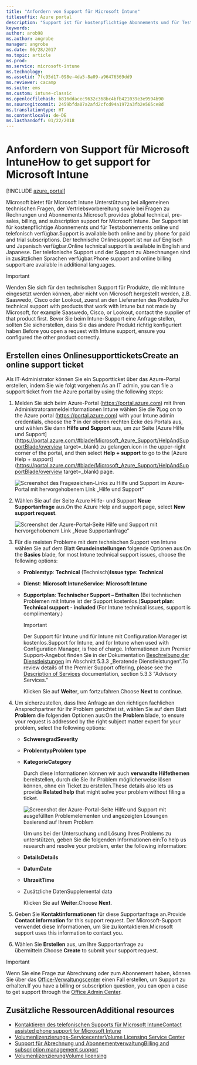 ```yaml
---
title: "Anfordern von Support für Microsoft Intune"
titlesuffix: Azure portal
description: "Support ist für kostenpflichtige Abonnements und für Testabonnements online und telefonisch verfügbar."
keywords: 
author: arob98
ms.author: angrobe
manager: angrobe
ms.date: 06/28/2017
ms.topic: article
ms.prod: 
ms.service: microsoft-intune
ms.technology: 
ms.assetid: 7fc95d17-098e-4da5-8a09-a96476569dd9
ms.reviewer: cacamp
ms.suite: ems
ms.custom: intune-classic
ms.openlocfilehash: b816ddacec9632c368bc4bfb421039e3e9594b90
ms.sourcegitcommit: 2459bfda07a2afd2cfcd94a1972a3fb2e565ce8d
ms.translationtype: HT
ms.contentlocale: de-DE
ms.lasthandoff: 01/22/2018
---
```

# <a name="how-to-get-support-for-microsoft-intune"></a><span data-ttu-id="dc1c7-103">Anfordern von Support für Microsoft Intune</span><span class="sxs-lookup"><span data-stu-id="dc1c7-103">How to get support for Microsoft Intune</span></span>

[!INCLUDE [azure_portal](./includes/note-for-both-portals.md)]

<span data-ttu-id="dc1c7-104">Microsoft bietet für Microsoft Intune Unterstützung bei allgemeinen technischen Fragen, der Vertriebsvorbereitung sowie bei Fragen zu Rechnungen und Abonnements.</span><span class="sxs-lookup"><span data-stu-id="dc1c7-104">Microsoft provides global technical, pre-sales, billing, and subscription support for Microsoft Intune.</span></span> <span data-ttu-id="dc1c7-105">Der Support ist für kostenpflichtige Abonnements und für Testabonnements online und telefonisch verfügbar.</span><span class="sxs-lookup"><span data-stu-id="dc1c7-105">Support is available both online and by phone for paid and trial subscriptions.</span></span> <span data-ttu-id="dc1c7-106">Der technische Onlinesupport ist nur auf Englisch und Japanisch verfügbar.</span><span class="sxs-lookup"><span data-stu-id="dc1c7-106">Online technical support is available in English and Japanese.</span></span> <span data-ttu-id="dc1c7-107">Der telefonische Support und der Support zu Abrechnungen sind in zusätzlichen Sprachen verfügbar.</span><span class="sxs-lookup"><span data-stu-id="dc1c7-107">Phone support and online billing support are available in additional languages.</span></span>

>[!IMPORTANT]
> <span data-ttu-id="dc1c7-108">Wenden Sie sich für den technischen Support für Produkte, die mit Intune eingesetzt werden können, aber nicht von Microsoft hergestellt werden, z.B. Saaswedo, Cisco oder Lookout, zuerst an den Lieferanten des Produkts.</span><span class="sxs-lookup"><span data-stu-id="dc1c7-108">For technical support with products that work with Intune but not made by Microsoft, for example Saaswedo, Cisco, or Lookout, contact the supplier of that product first.</span></span> <span data-ttu-id="dc1c7-109">Bevor Sie beim Intune-Support eine Anfrage stellen, sollten Sie sicherstellen, dass Sie das andere Produkt richtig konfiguriert haben.</span><span class="sxs-lookup"><span data-stu-id="dc1c7-109">Before you open a request with Intune support, ensure you configured the other product correctly.</span></span>

## <a name="create-an-online-support-ticket"></a><span data-ttu-id="dc1c7-110">Erstellen eines Onlinesupporttickets</span><span class="sxs-lookup"><span data-stu-id="dc1c7-110">Create an online support ticket</span></span>

<span data-ttu-id="dc1c7-111">Als IT-Administrator können Sie ein Supportticket über das Azure-Portal erstellen, indem Sie wie folgt vorgehen:</span><span class="sxs-lookup"><span data-stu-id="dc1c7-111">As an IT admin, you can file a support ticket from the Azure portal by using the following steps:</span></span>

1. <span data-ttu-id="dc1c7-112">Melden Sie sich beim Azure-Portal (<https://portal.azure.com>) mit Ihren Administratoranmeldeinformationen Intune wählen Sie die <strong>?</strong></span><span class="sxs-lookup"><span data-stu-id="dc1c7-112">Log on to the Azure portal (<https://portal.azure.com>) with your Intune admin credentials, choose the <strong>?</strong></span></span> <span data-ttu-id="dc1c7-113">in der oberen rechten Ecke des Portals aus, und wählen Sie dann <strong>Hilfe und Support</strong> aus, um zur Seite [Azure Hilfe und Support](https://portal.azure.com/#blade/Microsoft_Azure_Support/HelpAndSupportBlade/overview target=_blank) zu gelangen.</span><span class="sxs-lookup"><span data-stu-id="dc1c7-113">icon in the upper-right corner of the portal, and then select <strong>Help + support</strong> to go to the [Azure Help + support](https://portal.azure.com/#blade/Microsoft_Azure_Support/HelpAndSupportBlade/overview target=_blank) page.</span></span>

    ![Screenshot des Fragezeichen-Links zu Hilfe und Support im Azure-Portal mit hervorgehobenem Link „Hilfe und Support“](./media/azure-get-support.png)

2. <span data-ttu-id="dc1c7-115">Wählen Sie auf der Seite Azure Hilfe- und Support **Neue Supportanfrage** aus.</span><span class="sxs-lookup"><span data-stu-id="dc1c7-115">On the Azure Help and support page, select **New support request**.</span></span>

    ![Screenshot der Azure-Portal-Seite Hilfe und Support mit hervorgehobenem Link „Neue Supportanfrage“](./media/azure-support-ticket-link.png)
3. <span data-ttu-id="dc1c7-117">Für die meisten Probleme mit dem technischen Support von Intune wählen Sie auf dem Blatt **Grundeinstellungen** folgende Optionen aus:</span><span class="sxs-lookup"><span data-stu-id="dc1c7-117">On the **Basics** blade, for most Intune technical support issues, choose the following options:</span></span>
   - <span data-ttu-id="dc1c7-118">**Problemtyp**: **Technical** (Technisch)</span><span class="sxs-lookup"><span data-stu-id="dc1c7-118">**Issue type**: **Technical**</span></span>
   - <span data-ttu-id="dc1c7-119">**Dienst**: **Microsoft Intune**</span><span class="sxs-lookup"><span data-stu-id="dc1c7-119">**Service**: **Microsoft Intune**</span></span>
   - <span data-ttu-id="dc1c7-120">**Supportplan**: **Technischer Support – Enthalten** (Bei technischen Problemen mit Intune ist der Support kostenlos.)</span><span class="sxs-lookup"><span data-stu-id="dc1c7-120">**Support plan**: **Technical support - included**  (For Intune technical issues, support is complimentary.)</span></span>

     >[!IMPORTANT]
     ><span data-ttu-id="dc1c7-121">Der Support für Intune und für Intune mit Configuration Manager ist kostenlos.</span><span class="sxs-lookup"><span data-stu-id="dc1c7-121">Support for Intune, and for Intune when used with Configuration Manager, is free of charge.</span></span> <span data-ttu-id="dc1c7-122">Informationen zum Premier Support-Angebot finden Sie in der Dokumentation [Beschreibung der Dienstleistungen](https://www.microsoft.com/microsoftservices/services-list.aspx) im Abschnitt 5.3.3 „Beratende Dienstleistungen“.</span><span class="sxs-lookup"><span data-stu-id="dc1c7-122">To review details of the Premier Support offering, please see the [Description of Services](https://www.microsoft.com/microsoftservices/services-list.aspx) documentation, section 5.3.3 "Advisory Services."</span></span>

     <span data-ttu-id="dc1c7-123">Klicken Sie auf **Weiter**, um fortzufahren.</span><span class="sxs-lookup"><span data-stu-id="dc1c7-123">Choose **Next** to continue.</span></span>
4. <span data-ttu-id="dc1c7-124">Um sicherzustellen, dass Ihre Anfrage an den richtigen fachlichen Ansprechpartner für Ihr Problem gerichtet ist, wählen Sie auf dem Blatt **Problem** die folgenden Optionen aus:</span><span class="sxs-lookup"><span data-stu-id="dc1c7-124">On the **Problem** blade, to ensure your request is addressed by the right subject matter expert for your problem, select the following options:</span></span>
   - <span data-ttu-id="dc1c7-125">**Schweregrad**</span><span class="sxs-lookup"><span data-stu-id="dc1c7-125">**Severity**</span></span>
   - <span data-ttu-id="dc1c7-126">**Problemtyp**</span><span class="sxs-lookup"><span data-stu-id="dc1c7-126">**Problem type**</span></span>
   - <span data-ttu-id="dc1c7-127">**Kategorie**</span><span class="sxs-lookup"><span data-stu-id="dc1c7-127">**Category**</span></span>

     <span data-ttu-id="dc1c7-128">Durch diese Informationen können wir auch **verwandte Hilfethemen** bereitstellen, durch die Sie Ihr Problem möglicherweise lösen können, ohne ein Ticket zu erstellen.</span><span class="sxs-lookup"><span data-stu-id="dc1c7-128">These details also lets us provide **Related help** that might solve your problem without filing a ticket.</span></span>

     ![Screenshot der Azure-Portal-Seite Hilfe und Support mit ausgefüllten Problemelementen und angezeigten Lösungen basierend auf Ihrem Problem](./media/support-need-solutions.png)

     <span data-ttu-id="dc1c7-130">Um uns bei der Untersuchung und Lösung Ihres Problems zu unterstützen, geben Sie die folgenden Informationen ein:</span><span class="sxs-lookup"><span data-stu-id="dc1c7-130">To help us research and resolve your problem, enter the following information:</span></span>
   - <span data-ttu-id="dc1c7-131">**Details**</span><span class="sxs-lookup"><span data-stu-id="dc1c7-131">**Details**</span></span>
   - <span data-ttu-id="dc1c7-132">**Datum**</span><span class="sxs-lookup"><span data-stu-id="dc1c7-132">**Date**</span></span>
   - <span data-ttu-id="dc1c7-133">**Uhrzeit**</span><span class="sxs-lookup"><span data-stu-id="dc1c7-133">**Time**</span></span>
   - <span data-ttu-id="dc1c7-134">Zusätzliche Daten</span><span class="sxs-lookup"><span data-stu-id="dc1c7-134">Supplemental data</span></span>

     <span data-ttu-id="dc1c7-135">Klicken Sie auf **Weiter**.</span><span class="sxs-lookup"><span data-stu-id="dc1c7-135">Choose **Next**.</span></span>
5. <span data-ttu-id="dc1c7-136">Geben Sie **Kontaktinformationen** für diese Supportanfrage an.</span><span class="sxs-lookup"><span data-stu-id="dc1c7-136">Provide **Contact information** for this support request.</span></span> <span data-ttu-id="dc1c7-137">Der Microsoft-Support verwendet diese Informationen, um Sie zu kontaktieren.</span><span class="sxs-lookup"><span data-stu-id="dc1c7-137">Microsoft support uses this information to contact you.</span></span>
6. <span data-ttu-id="dc1c7-138">Wählen Sie **Erstellen** aus, um Ihre Supportanfrage zu übermitteln.</span><span class="sxs-lookup"><span data-stu-id="dc1c7-138">Choose **Create** to submit your support request.</span></span>

>[!IMPORTANT]
><span data-ttu-id="dc1c7-139">Wenn Sie eine Frage zur Abrechnung oder zum Abonnement haben, können Sie über das [Office-Verwaltungscenter](https://portal.office.com/Support/SupportEntry.aspx) einen Fall erstellen, um Support zu erhalten.</span><span class="sxs-lookup"><span data-stu-id="dc1c7-139">If you have a billing or subscription question, you can open a case to get support through the [Office Admin Center](https://portal.office.com/Support/SupportEntry.aspx).</span></span>

## <a name="additional-resources"></a><span data-ttu-id="dc1c7-140">Zusätzliche Ressourcen</span><span class="sxs-lookup"><span data-stu-id="dc1c7-140">Additional resources</span></span>
- [<span data-ttu-id="dc1c7-141">Kontaktieren des telefonischen Supports für Microsoft Intune</span><span class="sxs-lookup"><span data-stu-id="dc1c7-141">Contact assisted phone support for Microsoft Intune</span></span>](phone-support-contact.md)
- [<span data-ttu-id="dc1c7-142">Volumenlizenzierungs-Servicecenter</span><span class="sxs-lookup"><span data-stu-id="dc1c7-142">Volume Licensing Service Center</span></span>](http://go.microsoft.com/fwlink/p/?LinkID=282016)
- [<span data-ttu-id="dc1c7-143">Support für Abrechnung und Abonnementverwaltung</span><span class="sxs-lookup"><span data-stu-id="dc1c7-143">Billing and subscription management support</span></span>](https://support.office.com/article/Contact-Office-365-for-business-support-Admin-Help-32a17ca7-6fa0-4870-8a8d-e25ba4ccfd4b)
- [<span data-ttu-id="dc1c7-144">Volumenlizenzierung</span><span class="sxs-lookup"><span data-stu-id="dc1c7-144">Volume licensing</span></span>](http://go.microsoft.com/fwlink/p/?LinkID=282015)
